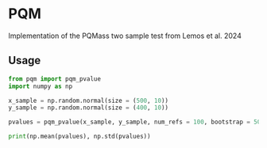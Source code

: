 # PQM

Implementation of the PQMass two sample test from Lemos et al. 2024

## Usage

```python
from pqm import pqm_pvalue
import numpy as np

x_sample = np.random.normal(size = (500, 10))
y_sample = np.random.normal(size = (400, 10))

pvalues = pqm_pvalue(x_sample, y_sample, num_refs = 100, bootstrap = 50)

print(np.mean(pvalues), np.std(pvalues))
```
